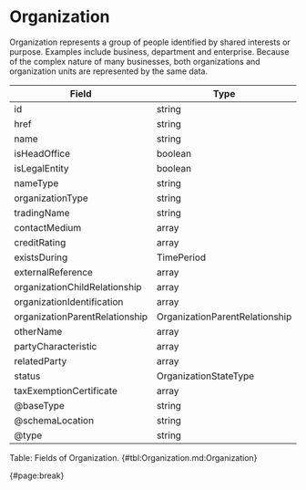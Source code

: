 <!--
    ATTENTION: This file was generated via gradle!
               Do NOT manually edit this file! Any such changes will be overwritten!
-->

# Organization

Organization represents a group of people identified by shared interests or purpose.
Examples include business, department and enterprise.
Because of the complex nature of many businesses, both organizations and organization units are represented by the same data.

| Field | Type | Format | Required |
| ------- | ------- | ------- | --- |
| id | string | N/A | No |
| href | string | uri | No |
| name | string | N/A | No |
| isHeadOffice | boolean | N/A | No |
| isLegalEntity | boolean | N/A | No |
| nameType | string | N/A | No |
| organizationType | string | N/A | No |
| tradingName | string | N/A | No |
| contactMedium | array | ContactMedium | No |
| creditRating | array | PartyCreditProfile | No |
| existsDuring | TimePeriod | N/A | No |
| externalReference | array | ExternalReference | No |
| organizationChildRelationship | array | OrganizationChildRelationship | No |
| organizationIdentification | array | OrganizationIdentification | No |
| organizationParentRelationship | OrganizationParentRelationship | N/A | No |
| otherName | array | OtherNameOrganization | No |
| partyCharacteristic | array | Characteristic | No |
| relatedParty | array | RelatedParty | No |
| status | OrganizationStateType | N/A | No |
| taxExemptionCertificate | array | TaxExemptionCertificate | No |
| @baseType | string | N/A | No |
| @schemaLocation | string | uri | No |
| @type | string | N/A | No |

Table: Fields of Organization. {#tbl:Organization.md:Organization}

{#page:break}
